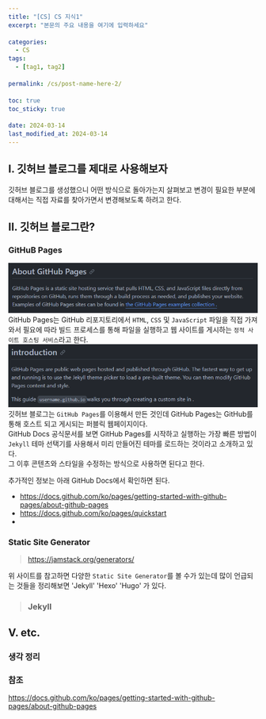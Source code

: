 ```yaml
---
title: "[CS] CS 지식1"
excerpt: "본문의 주요 내용을 여기에 입력하세요"

categories:
  - CS
tags:
  - [tag1, tag2]

permalink: /cs/post-name-here-2/

toc: true
toc_sticky: true

date: 2024-03-14
last_modified_at: 2024-03-14
---
```


## I. 깃허브 블로그를 제대로 사용해보자
깃허브 블로그를 생성했으니 어떤 방식으로 돌아가는지 살펴보고 변경이 필요한 부분에 대해서는 직접 자료를 찾아가면서 변경해보도록 하려고 한다.

## II. 깃허브 블로그란?

### GitHuB Pages
![output](/assets/images/posts_img/etc-cate/gitpages.png)  
GitHub Pages는 GitHub 리포지토리에서 `HTML`, `CSS` 및 `JavaScript` 파일을 직접 가져와서 필요에 따라 빌드 프로세스를 통해 파일을 실행하고 웹 사이트를 게시하는 `정적 사이트 호스팅 서비스`라고 한다.
![output](/assets/images/posts_img/etc-cate/gitpagesdocs.png)
깃허브 블로그는 `GitHub Pages`를 이용해서 만든 것인데 GitHub Pages는 GitHub를 통해 호스트 되고 게시되는 퍼블릭 웹페이지이다.  
GitHub Docs 공식문서를 보면 GitHub Pages를 시작하고 실행하는 가장 빠른 방법이 `Jekyll` 테마 선택기를 사용해서 미리 만들어진 테마를 로드하는 것이라고 소개하고 있다.  
그 이후 콘텐츠와 스타일을 수정하는 방식으로 사용하면 된다고 한다.

추가적인 정보는 아래 GitHub Docs에서 확인하면 된다.
>
* https://docs.github.com/ko/pages/getting-started-with-github-pages/about-github-pages
* https://docs.github.com/ko/pages/quickstart
*
### Static Site Generator
> https://jamstack.org/generators/

위 사이트를 참고하면 다양한 `Static Site Generator`를 볼 수가 있는데 많이 언급되는 것들을 정리해보면 'Jekyll' 'Hexo' 'Hugo' 가 있다.
> ### Jekyll

## V. etc.
### 생각 정리


### 참조
https://docs.github.com/ko/pages/getting-started-with-github-pages/about-github-pages

